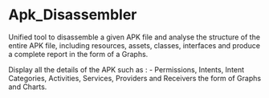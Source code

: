 # Apk_Disassembler

Unified tool to disassemble a given APK file and analyse the structure of the entire APK file, including resources, assets, classes, interfaces and produce a complete report in the form of a Graphs.

Display all the details of the APK such as : -
Permissions,
Intents,
Intent Categories,
Activities,
Services,
Providers and
Receivers the form of Graphs and Charts.

